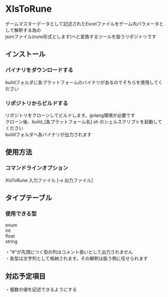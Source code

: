 # XlsToRune
ゲームマスターデータとして記述されたExcelファイルをゲーム内パラメータとして解釈する為の<br>
jsonファイル(rune形式とします)へと変換するツールを扱うリポジトリです

## インストール
### バイナリをダウンロードする
buildフォルダに各プラットフォームのバイナリがあるのでそちらを使用してください
### リポジトリからビルドする
リポジトリをクローンしてビルドします。golang環境が必要です<br>
クローン後、build_[各プラットフォーム名].sh のシェルスクリプトを起動してください<br>
buildフォルダへ各バイナリが出力されます<br>

## 使用方法
### コマンドラインオプション
XlsToRune 入力ファイル [-o 出力ファイル]

## タイプテーブル
### 使用できる型
enum<br>
int<br>
float<br>
string<br>

・"#"が先頭につく型の列はコメント扱いとして出力されません<br>
・各型は文字列として格納されます。その解釈は扱う側に任せられます<br>

## 対応予定項目
・複数の値を記述できるようにする
